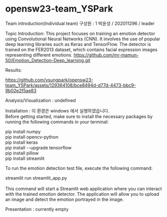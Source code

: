 # opensw23-team_YSPark

Team introduction(Individual team)
  구성원 : 1
  박윤성 / 202011296  / leader
  
  
Topic Introduction:
This project focuses on training an emotion detector using Convolutional Neural Networks (CNN). It involves the use of popular deep learning libraries such as Keras and TensorFlow. The detector is trained on the FER2013 dataset, which contains facial expression images representing different emotions.
  https://github.com/mr-mamun-50/Emotion_Detection-Deep_learning.git
  
  
Results:
  
https://github.com/ysungpark/opensw23-team_YSPark/assets/129364108/bce8494d-d77d-4473-bbc9-9b02e2f5ae83



  
  
Analysis/Visualization : 
  undefined
  
  
Installation : 
이 환경은 windows 에서 실행하였습니다.<br>
Before getting started, make sure to install the necessary packages by running the following commands in your terminal:

pip install numpy<br>
pip install opencv-python<br>
pip install keras<br>
pip install --upgrade tensorflow<br>
pip install pillow<br>
pip install streamlit<br>

To run the emotion detection test file, execute the following command:<br>

streamlit run streamlit_app.py<br><br>
This command will start a Streamlit web application where you can interact with the trained emotion detector. The application will allow you to upload an image and detect the emotion portrayed in the image.
  
  
Presentation :
  currently empty

